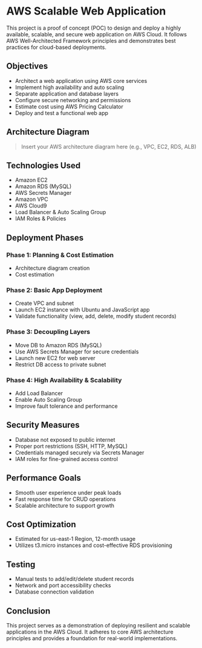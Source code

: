 # AWS Scalable Web Application

This project is a proof of concept (POC) to design and deploy a highly available, scalable, and secure web application on AWS Cloud. It follows AWS Well-Architected Framework principles and demonstrates best practices for cloud-based deployments.

## Objectives

- Architect a web application using AWS core services
- Implement high availability and auto scaling
- Separate application and database layers
- Configure secure networking and permissions
- Estimate cost using AWS Pricing Calculator
- Deploy and test a functional web app

## Architecture Diagram

> Insert your AWS architecture diagram here (e.g., VPC, EC2, RDS, ALB)

## Technologies Used

- Amazon EC2
- Amazon RDS (MySQL)
- AWS Secrets Manager
- Amazon VPC
- AWS Cloud9
- Load Balancer & Auto Scaling Group
- IAM Roles & Policies

## Deployment Phases

### Phase 1: Planning & Cost Estimation

- Architecture diagram creation
- Cost estimation

### Phase 2: Basic App Deployment

- Create VPC and subnet
- Launch EC2 instance with Ubuntu and JavaScript app
- Validate functionality (view, add, delete, modify student records)

### Phase 3: Decoupling Layers

- Move DB to Amazon RDS (MySQL)
- Use AWS Secrets Manager for secure credentials
- Launch new EC2 for web server
- Restrict DB access to private subnet

### Phase 4: High Availability & Scalability

- Add Load Balancer
- Enable Auto Scaling Group
- Improve fault tolerance and performance

## Security Measures

- Database not exposed to public internet
- Proper port restrictions (SSH, HTTP, MySQL)
- Credentials managed securely via Secrets Manager
- IAM roles for fine-grained access control

## Performance Goals

- Smooth user experience under peak loads
- Fast response time for CRUD operations
- Scalable architecture to support growth

## Cost Optimization

- Estimated for us-east-1 Region, 12-month usage
- Utilizes t3.micro instances and cost-effective RDS provisioning

## Testing

- Manual tests to add/edit/delete student records
- Network and port accessibility checks
- Database connection validation

## Conclusion

This project serves as a demonstration of deploying resilient and scalable applications in the AWS Cloud. It adheres to core AWS architecture principles and provides a foundation for real-world implementations.
